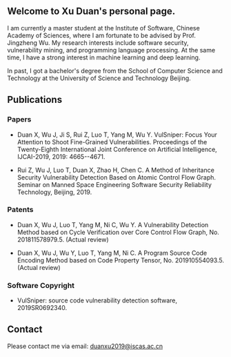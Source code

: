 ## Welcome to Xu Duan's personal page. 
I am currently a master student at the Institute of Software, Chinese Academy of Sciences, where I am fortunate to be advised by Prof. Jingzheng Wu. My research interests include software security, vulnerability mining, and programming language processing. At the same time, I have a strong interest in machine learning and deep learning. 

In past, I got a bachelor's degree from the School of Computer Science and Technology at the University of Science and Technology Beijing.

## Publications
### Papers
- Duan X, Wu J, Ji S, Rui Z, Luo T, Yang M, Wu Y. VulSniper: Focus Your Attention to Shoot Fine-Grained Vulnerabilities. Proceedings of the Twenty-Eighth International Joint Conference on Artificial Intelligence, IJCAI-2019, 2019: 4665--4671.

- Rui Z, Wu J, Luo T, Duan X, Zhao H, Chen C. A Method of Inheritance Security Vulnerability Detection Based on Atomic Control Flow Graph. Seminar on Manned Space Engineering Software Security Reliability Technology, Beijing, 2019.

### Patents
- Duan X, Wu J, Luo T, Yang M, Ni C, Wu Y. A Vulnerability Detection Method based on Cycle Verification over Core Control Flow Graph, No. 201811578979.5. (Actual review)

- Duan X, Wu J, Wu Y, Luo T, Yang M, Ni C. A Program Source Code Encoding Method based on Code Property Tensor, No. 201910554093.5. (Actual review)

### Software Copyright
- VulSniper: source code vulnerability detection software, 2019SR0692340.

## Contact
Please contact me via email: duanxu2019@iscas.ac.cn
